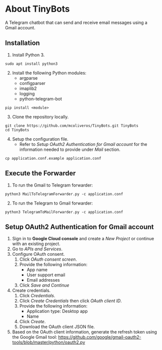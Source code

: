# About TinyBots
A Telegram chatbot that can send and receive email messages using a Gmail account.

## Installation
1. Install Python 3.

```
sudo apt install python3
```
2. Install the following Python modules:
    * argparse
    * configparser
    * imaplib2
    * logging
    * python-telegram-bot

 ```
 pip install <module>
 ```
3. Clone the repository locally.

```
git clone https://github.com/mcoliveros/TinyBots.git TinyBots
cd TinyBots
```
4. Setup the configuration file.
    * Refer to *Setup OAuth2 Authentication for Gmail account* for the information needed to provide under *Mail* section.

```
cp application.conf.example application.conf
```


## Execute the Forwarder
1. To run the Gmail to Telegram forwarder:

```
python3 MailToTelegramForwarder.py -c application.conf 
```

2. To run the Telegram to Gmail forwarder:

```
python3 TelegramToMailForwarder.py -c application.conf 
```


## Setup OAuth2 Authentication for Gmail account
1. Sign in to **Google Cloud console** and create a *New Project* or continue with an existing project.
2. Go to *APIs and Services*.
3. Configure OAuth consent.
    1. Click *OAuth consent screen*.
    2. Provide the following information:
        * App name
        * User support email
        * Email addresses
    3. Click *Save and Continue*
4. Create credentials.
    1. Click *Credentials*.
    2. Click *Create Credentials* then click *OAuth client ID*.
    3. Provide the following information:
        * Application type: Desktop app
        * Name
    4. Click *Create*.
    5. Download the OAuth client JSON file.
5. Based on the OAuth client information, generate the refresh token using the Google Gmail tool: https://github.com/google/gmail-oauth2-tools/blob/master/python/oauth2.py
